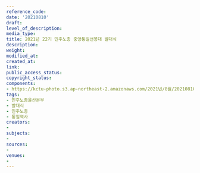 ```yaml
---
reference_code: 
date: '20210810'
draft: 
level_of_description: 
media_type: 
title: 2021년 22기 민주노총 중앙통일선봉대 발대식
description: 
weight: 
modified_at: 
created_at: 
link: 
public_access_status: 
copyright_status: 
components:
- https://kctu-photo.s3.ap-northeast-2.amazonaws.com/2021년/8월/20210810-2021년+22기+민주노총+중앙통일선봉대+발대식_민주노총울산본부_발대식_민주노총_통일역사/_1DX0032.jpg
tags:
- 민주노총울산본부
- 발대식
- 민주노총
- 통일역사
creators:
- 
subjects:
- 
sources:
- 
venues:
- 
---
```

